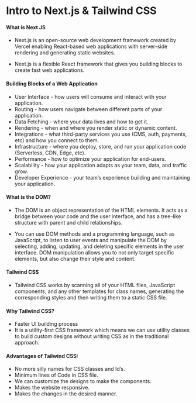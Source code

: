 # Intro to Next.js & Tailwind CSS


#### What is Next JS
- Next.js is an open-source web development framework created by Vercel enabling React-based web applications with server-side rendering and generating static websites.

- Next.js is a flexible React framework that gives you building blocks to create fast web applications.

#### Building Blocks of a Web Application
- User Interface - how users will consume and interact with your application.
- Routing - how users navigate between different parts of your application.
- Data Fetching - where your data lives and how to get it.
- Rendering - when and where you render static or dynamic content.
- Integrations - what third-party services you use (CMS, auth, payments, etc) and how you connect to them.
- Infrastructure - where you deploy, store, and run your application code (Serverless, CDN, Edge, etc).
- Performance - how to optimize your application for end-users.
- Scalability - how your application adapts as your team, data, and traffic grow.
- Developer Experience - your team’s experience building and maintaining your application.

#### What is the DOM?
- The DOM is an object representation of the HTML elements. It acts as a bridge between your code and the user interface, and has a tree-like structure with parent and child relationships.

- You can use DOM methods and a programming language, such as JavaScript, to listen to user events and manipulate the DOM by selecting, adding, updating, and deleting specific elements in the user interface. DOM manipulation allows you to not only target specific elements, but also change their style and content.

#### Tailwind CSS
- Tailwind CSS works by scanning all of your HTML files, JavaScript components, and any other templates for class names, generating the corresponding styles and then writing them to a static CSS file.

#### Why Tailwind CSS?
- Faster UI building process
- It is a utility-first CSS framework which means we can use utility classes to build custom designs without writing CSS as in the traditional approach.

#### Advantages of Tailwind CSS:
- No more silly names for CSS classes and Id’s.
- Minimum lines of Code in CSS file.
- We can customize the designs to make the components.
- Makes the website responsive.
- Makes the changes in the desired manner. 



